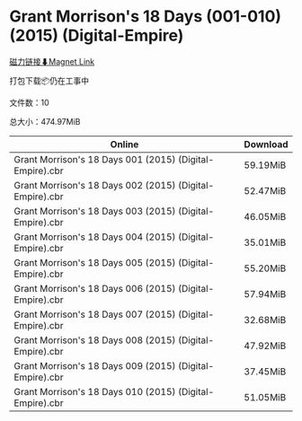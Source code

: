 # Grant Morrison's 18 Days (001-010) (2015) (Digital-Empire)

[磁力链接⬇Magnet Link](magnet:?xt=urn:btih:40419df9b0979b76cb8b7fbec19bb64a13206a79&dn=Grant%20Morrison%27s%2018%20Days%20%28001-010%29%20%282015%29%20%28Digital-Empire%29)

打包下载📦仍在工事中

文件数：10

总大小：474.97MiB

Online | Download
--- | ---
Grant Morrison's 18 Days 001 (2015) (Digital-Empire).cbr | 59.19MiB
Grant Morrison's 18 Days 002 (2015) (Digital-Empire).cbr | 52.47MiB
Grant Morrison's 18 Days 003 (2015) (Digital-Empire).cbr | 46.05MiB
Grant Morrison's 18 Days 004 (2015) (Digital-Empire).cbr | 35.01MiB
Grant Morrison's 18 Days 005 (2015) (Digital-Empire).cbr | 55.20MiB
Grant Morrison's 18 Days 006 (2015) (Digital-Empire).cbr | 57.94MiB
Grant Morrison's 18 Days 007 (2015) (Digital-Empire).cbr | 32.68MiB
Grant Morrison's 18 Days 008 (2015) (Digital-Empire).cbr | 47.92MiB
Grant Morrison's 18 Days 009 (2015) (Digital-Empire).cbr | 37.45MiB
Grant Morrison's 18 Days 010 (2015) (Digital-Empire).cbr | 51.05MiB